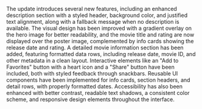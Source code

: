 The update introduces several new features, including an enhanced description section with a styled header, background color, and justified text alignment, along with a fallback message when no description is available. The visual design has been improved with a gradient overlay on the hero image for better readability, and the movie title and rating are now displayed over the poster image, complemented by info cards showing the release date and rating. A detailed movie information section has been added, featuring formatted data rows, including release date, movie ID, and other metadata in a clean layout. Interactive elements like an "Add to Favorites" button with a heart icon and a "Share" button have been included, both with styled feedback through snackbars. Reusable UI components have been implemented for info cards, section headers, and detail rows, with properly formatted dates. Accessibility has also been enhanced with better contrast, readable text shadows, a consistent color scheme, and responsive design elements throughout the interface.
